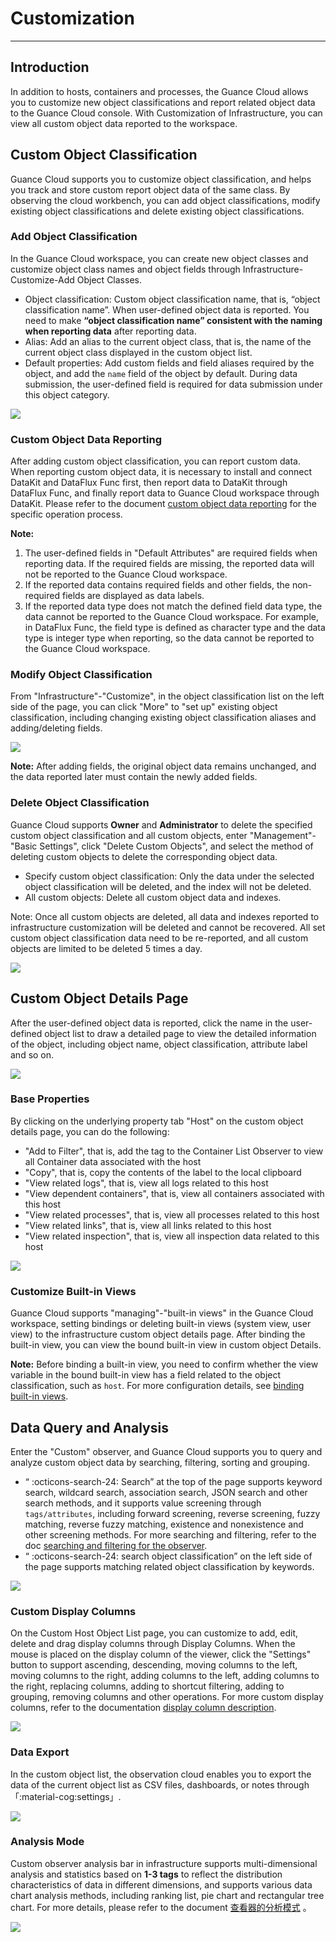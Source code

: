 # Customization
---

## Introduction

In addition to hosts, containers and processes, the Guance Cloud allows you to customize new object classifications and report related object data to the Guance Cloud console. With Customization of Infrastructure, you can view all custom object data reported to the workspace.

## Custom Object Classification

Guance Cloud supports you to customize object classification, and helps you track and store custom report object data of the same class. By observing the cloud workbench, you can add object classifications, modify existing object classifications and delete existing object classifications.

### Add Object Classification

In the Guance Cloud workspace, you can create new object classes and customize object class names and object fields through Infrastructure-Customize-Add Object Classes.

- Object classification: Custom object classification name, that is, “object classification name”. When user-defined object data is reported. You need to make **“object classification name” consistent with the naming when reporting data** after reporting data.
- Alias: Add an alias to the current object class, that is, the name of the current object class displayed in the custom object list.
- Default properties: Add custom fields and field aliases required by the object, and add the `name` field of the object by default. During data submission, the user-defined field is required for data submission under this object category.

![](../img/1.custom_1.png)

### Custom Object Data Reporting

After adding custom object classification, you can report custom data. When reporting custom object data, it is necessary to install and connect DataKit and DataFlux Func first, then report data to DataKit through DataFlux Func, and finally report data to Guance Cloud workspace through DataKit. Please refer to the document [custom object data reporting](data-reporting.md) for the specific operation process.

**Note:**

1. The user-defined fields in "Default Attributes" are required fields when reporting data. If the required fields are missing, the reported data will not be reported to the Guance Cloud workspace.
1. If the reported data contains required fields and other fields, the non-required fields are displayed as data labels.
1. If the reported data type does not match the defined field data type, the data cannot be reported to the Guance Cloud workspace. For example, in DataFlux Func, the field type is defined as character type and the data type is integer type when reporting, so the data cannot be reported to the Guance Cloud workspace.

### Modify Object Classification

From "Infrastructure"-"Customize", in the object classification list on the left side of the page, you can click "More" to "set up" existing object classification, including changing existing object classification aliases and adding/deleting fields.

![](../img/11.custom_2.png)

**Note:** After adding fields, the original object data remains unchanged, and the data reported later must contain the newly added fields.

### Delete Object Classification

Guance Cloud supports **Owner** and **Administrator** to delete the specified custom object classification and all custom objects, enter "Management"-"Basic Settings", click "Delete Custom Objects", and select the method of deleting custom objects to delete the corresponding object data.

- Specify custom object classification: Only the data under the selected object classification will be deleted, and the index will not be deleted.
- All custom objects: Delete all custom object data and indexes.

Note: Once all custom objects are deleted, all data and indexes reported to infrastructure customization will be deleted and cannot be recovered. All set custom object classification data need to be re-reported, and all custom objects are limited to be deleted 5 times a day.

![](../img/7.custom_cloud_3.png)



## Custom Object Details Page

After the user-defined object data is reported, click the name in the user-defined object list to draw a detailed page to view the detailed information of the object, including object name, object classification, attribute label and so on.

![](../img/11.custom_4.png)

### Base Properties

By clicking on the underlying property tab "Host" on the custom object details page, you can do the following:

- "Add to Filter", that is, add the tag to the Container List Observer to view all Container data associated with the host
- "Copy", that is, copy the contents of the label to the local clipboard 
- "View related logs", that is, view all logs related to this host
- "View dependent containers", that is, view all containers associated with this host
- "View related processes", that is, view all processes related to this host
- "View related links", that is, view all links related to this host
- "View related inspection", that is, view all inspection data related to this host

![](../img/11.custom_5.png)

### Customize Built-in Views

Guance Cloud supports "managing"-"built-in views" in the Guance Cloud workspace, setting bindings or deleting built-in views (system view, user view) to the infrastructure custom object details page. After binding the built-in view, you can view the bound built-in view in custom object Details.

**Note:** Before binding a built-in view, you need to confirm whether the view variable in the bound built-in view has a field related to the object classification, such as `host`. For more configuration details, see [binding built-in views](../../scene/built-in-view/bind-view.md).

## Data Query and Analysis

Enter the "Custom" observer, and Guance Cloud supports you to query and analyze custom object data by searching, filtering, sorting and grouping.

- “ :octicons-search-24: Search” at the top of the page supports keyword search, wildcard search, association search, JSON search and other search methods, and it supports value screening through `tags/attributes`, including forward screening, reverse screening, fuzzy matching, reverse fuzzy matching, existence and nonexistence and other screening methods. For more searching and filtering, refer to the doc [searching and filtering for the observer](../../getting-started/necessary-for-beginners/explorer-search.md#search).
- “ :octicons-search-24: search object classification” on the left side of the page supports matching related object classification by keywords.

![](../img/11.custom_10.png)

### Custom Display Columns

On the Custom Host Object List page, you can customize to add, edit, delete and drag display columns through Display Columns. When the mouse is placed on the display column of the viewer, click the "Settings" button to support ascending, descending, moving columns to the left, moving columns to the right, adding columns to the left, adding columns to the right, replacing columns, adding to shortcut filtering, adding to grouping, removing columns and other operations. For more custom display columns, refer to the documentation [display column description](../../getting-started/necessary-for-beginners/explorer-search.md#columns).

![](../img/11.custom_6.png)

### Data Export

In the custom object list, the observation cloud enables you to export the data of the current object list as CSV files, dashboards, or notes through「:material-cog:settings」.

![](../img/11.custom_7.png)

### Analysis Mode

Custom observer analysis bar in infrastructure supports multi-dimensional analysis and statistics based on **1-3 tags** to reflect the distribution characteristics of data in different dimensions, and supports various data chart analysis methods, including ranking list, pie chart and rectangular tree chart. For more details, please refer to the document [查看器的分析模式](../getting-started/necessary-for-beginners/explorer-search.md#analysis) 。

![](../img/4.jichusheshi_4.png)

#### 
